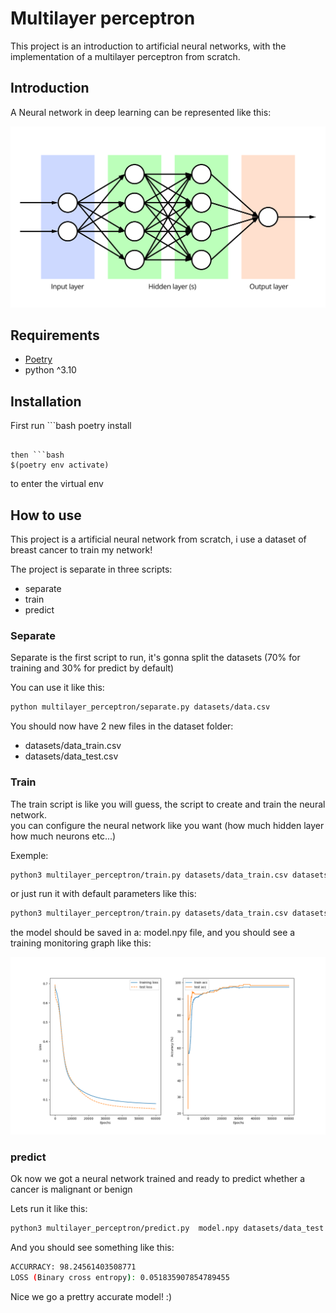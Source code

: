 # Multilayer perceptron

This project is an introduction to artificial neural networks, with the
implementation of a multilayer perceptron from scratch.

## Introduction

A Neural network in deep learning can be represented like this:

![neural network representation](screenshots/nn.jpg)

## Requirements

- [Poetry](https://python-poetry.org/)
- python ^3.10

## Installation

First run ```bash
poetry install

````

then ```bash
$(poetry env activate)
````

to enter the virtual env

## How to use

This project is a artificial neural network from scratch, i use a dataset
of breast cancer to train my network!

The project is separate in three scripts:

- separate
- train
- predict

### Separate

Separate is the first script to run, it's gonna split the datasets (70% for training and 30% for predict by default)

You can use it like this:

```bash
python multilayer_perceptron/separate.py datasets/data.csv
```

You should now have 2 new files in the dataset folder:

- datasets/data_train.csv
- datasets/data_test.csv

### Train

The train script is like you will guess, the script to create and train the neural network.  
you can configure the neural network like you want (how much hidden layer how much neurons etc...)

Exemple:

```bash
python3 multilayer_perceptron/train.py datasets/data_train.csv datasets/data_test.csv --epochs 1000 --learning_rate 0.01 --layer 3
```

or just run it with default parameters like this:

```bash
python3 multilayer_perceptron/train.py datasets/data_train.csv datasets/data_test.csv
```

the model should be saved in a: model.npy file, and you should see a training monitoring graph like this:

![mlp_monitoring](screenshots/training_monitoring.png)

### predict

Ok now we got a neural network trained and ready to predict whether a cancer is malignant or benign

Lets run it like this:

```bash
python3 multilayer_perceptron/predict.py  model.npy datasets/data_test.csv
```

And you should see something like this:

```bash
ACCURRACY: 98.24561403508771
LOSS (Binary cross entropy): 0.051835907854789455
```

Nice we go a prettry accurate model! :)
